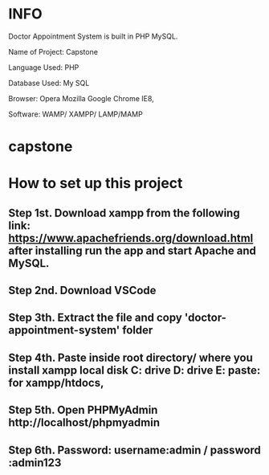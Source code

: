 # INFO
Doctor Appointment System is built in PHP MySQL.

Name of Project: Capstone

Language Used:      PHP

Database Used:      My SQL

Browser:   Opera Mozilla Google Chrome IE8,

Software:  WAMP/ XAMPP/ LAMP/MAMP

# capstone

# How to set up this project

##  Step 1st. Download xampp from the following link: https://www.apachefriends.org/download.html after installing run the app and start Apache and MySQL.

##  Step 2nd. Download VSCode

##  Step 3th. Extract the file and copy 'doctor-appointment-system' folder

##  Step 4th. Paste inside root directory/ where you install xampp local disk C: drive D: drive E: paste: for xampp/htdocs,

##  Step 5th. Open PHPMyAdmin http://localhost/phpmyadmin

##  Step 6th. Password: username:admin / password :admin123

